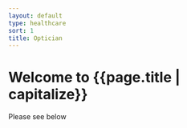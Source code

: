 ```yaml
---
layout: default
type: healthcare
sort: 1
title: Optician
---
```

# Welcome to {{page.title | capitalize}}

Please see below
